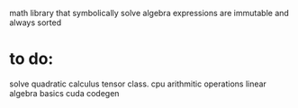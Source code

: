math library that symbolically solve algebra
expressions are immutable and always sorted

# to do:
solve quadratic
calculus
tensor class. cpu arithmitic operations
linear algebra basics
cuda codegen

